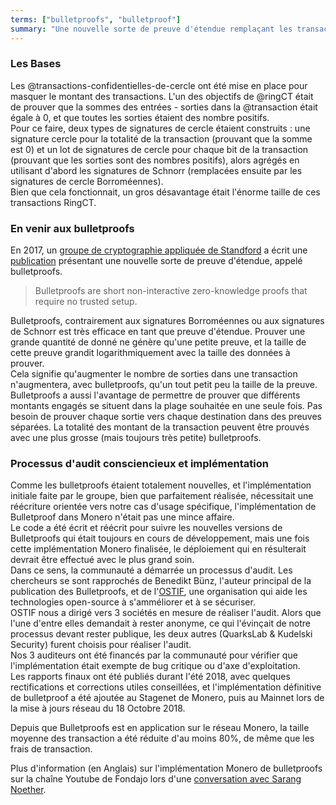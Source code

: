 ```yaml
---
terms: ["bulletproofs", "bulletproof"]
summary: "Une nouvelle sorte de preuve d'étendue remplaçant les transactions confidentielles de cercle pour masquer les montant envoyés."
---
```


### Les Bases
Les @transactions-confidentielles-de-cercle ont été mise en place pour masquer le montant des transactions. L'un des objectifs de @ringCT était de prouver que la sommes des entrées - sorties dans la @transaction était égale à 0, et que toutes les sorties étaient des nombre positifs.  
Pour ce faire, deux types de signatures de cercle étaient construits : une signature cercle pour la totalité de la transaction (prouvant que la somme est 0) et un lot de signatures de cercle pour chaque bit de la transaction (prouvant que les sorties sont des nombres positifs), alors agrégés en utilisant d'abord les signatures de Schnorr (remplacées ensuite par les signatures de cercle Borroméennes).  
Bien que cela fonctionnait, un gros désavantage était l'énorme taille de ces transactions RingCT.

### En venir aux bulletproofs
En 2017, un [groupe de cryptographie appliquée de Standford](https://crypto.stanford.edu/bulletproofs/) a écrit une [publication](https://eprint.iacr.org/2017/1066.pdf) présentant une nouvelle sorte de preuve d'étendue, appelé bulletproofs.  

> Bulletproofs are short non-interactive zero-knowledge proofs that require no trusted setup.

Bulletproofs, contrairement aux signatures Borroméennes ou aux signatures de Schnorr est très efficace en tant que preuve d'étendue. Prouver une grande quantité de donné ne génère qu'une petite preuve, et la taille de cette preuve grandit logarithmiquement avec la taille des données à prouver.  
Cela signifie qu'augmenter le nombre de sorties dans une transaction n'augmentera, avec bulletproofs, qu'un tout petit peu la taille de la preuve.  
Bulletproofs a aussi l'avantage de permettre de prouver que différents montants engagés se situent dans la plage souhaitée en une seule fois. Pas besoin de prouver chaque sortie vers chaque destination dans des preuves séparées. La totalité des montant de la transaction peuvent être prouvés avec une plus grosse (mais toujours très petite) bulletproofs.

### Processus d'audit consciencieux et implémentation
Comme les bulletproofs étaient totalement nouvelles, et l'implémentation initiale faite par le groupe, bien que parfaitement réalisée, nécessitait une réécriture orientée vers notre cas d'usage spécifique, l'implémentation de Bulletproof dans Monero n'était pas une mince affaire.  
Le code a été écrit et réécrit pour suivre les nouvelles versions de Bulletproofs qui était toujours en cours de développement, mais une fois cette implémentation Monero finalisée, le déploiement qui en résulterait devrait être effectué avec le plus grand soin.  
Dans ce sens, la communauté a démarrée un processus d'audit. Les chercheurs se sont rapprochés de Benedikt Bünz, l'auteur principal de la publication des Bulletproofs, et de l'[OSTIF](https://ostif.org/), une organisation qui aide les technologies open-source à s'amméliorer et à se sécuriser.  
OSTIF nous a dirigé vers 3 sociétés en mesure de réaliser l'audit. Alors que l'une d'entre elles demandait à rester anonyme, ce qui l'évinçait de notre processus devant rester publique, les deux autres (QuarksLab & Kudelski Security) furent choisis pour réaliser l'audit.  
Nos 3 auditeurs ont été financés par la communauté pour vérifier que l'implémentation était exempte de bug critique ou d'axe d'exploitation.  
Les rapports finaux ont été publiés durant l'été 2018, avec quelques rectifications et corrections utiles conseillées, et l'implémentation définitive de bulletproof a été ajoutée au Stagenet de Monero, puis au Mainnet lors de la mise à jours réseau du 18 Octobre 2018.

Depuis que Bulletproofs est en application sur le réseau Monero, la taille moyenne des transaction a été réduite d'au moins 80%, de même que les frais de transaction.

Plus d'information (en Anglais) sur l'implémentation Monero de bulletproofs sur la chaîne Youtube de Fondajo lors d'une [conversation avec Sarang Noether](https://www.youtube.com/watch?v=6lEWqIMLzUU).
